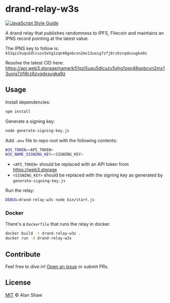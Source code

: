 # drand-relay-w3s

[![JavaScript Style Guide](https://img.shields.io/badge/code_style-standard-brightgreen.svg)](https://standardjs.com)

A drand relay that publishes randomness to IPFS, Filecoin and maintains an IPNS record pointing at the latest value.

The IPNS key to follow is: `k51qzi5uqu5dlcuzv5xhg1zqn48gobcvn2mx13uoig7zfj8rz6zvqdxsugka9z`

Resolve the latest CID here: https://api.web3.storage/name/k51qzi5uqu5dlcuzv5xhg1zqn48gobcvn2mx13uoig7zfj8rz6zvqdxsugka9z

## Usage

Install dependencies:

```sh
npm install
```

Generate a signing key:

```sh
node generate-signing-key.js
```

Add `.env` file to repo root with the following contents:

```sh
W3S_TOKEN=<API_TOKEN>
W3S_NAME_SIGNING_KEY=<SIGNING_KEY>
```

* `<API_TOKEN>` should be replaced with an API token from https://web3.storage
* `<SIGNING_KEY>` should be replaced with the signing key as generated by `generate-signing-key.js`

Run the relay:

```sh
DEBUG=drand-relay-w3s node bin/start.js
```

### Docker

There's a `Dockerfile` that runs the relay in docker.

```sh
docker build -t drand-relay-w3s .
docker run -d drand-relay-w3s
```

## Contribute

Feel free to dive in! [Open an issue](https://github.com/alanshaw/drand-relay-w3s/issues/new) or submit PRs.

## License

[MIT](LICENSE) © Alan Shaw
